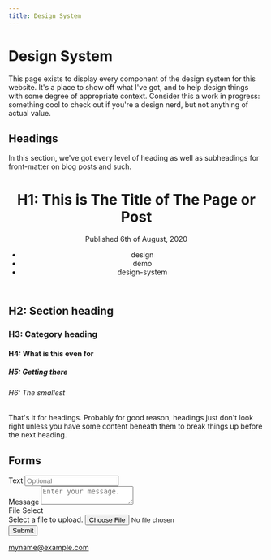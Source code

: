 ```yaml
---
title: Design System
---
```


# Design System

This page exists to display every component of the design system for this
website. It's a place to show off what I've got, and to help design things with
some degree of appropriate context. Consider this a work in progress: something
cool to check out if you're a design nerd, but not anything of actual value.

## Headings

In this section, we've got every level of heading as well as subheadings for
front-matter on blog posts and such.

<header>
    <h1>H1: This is The Title of The Page or Post</h1>
    <div class="content-element">
        <span class="timestamps">
            Published 6th of August, 2020
        </span>
        <br>
        <span>
            <ul class="tags">
                <li>design</li>
                <li>demo</li>
                <li>design-system</li>
            </ul>
        </span>
    </div>
</header>

## H2: Section heading

### H3: Category heading

#### H4: What is this even for

##### H5: Getting there

###### H6: The smallest

That's it for headings. Probably for good reason, headings just don't look right
unless you have some content beneath them to break things up before the next heading.

## Forms

<div class="form-group">
  <div class="input-group">
    <label for="name">Text</label>
    <input type="text" name="name" placeholder="Optional"/>
  </div>

  <div class="input-group">
    <label for="message">Message</label>
    <textarea name="message" id="input" placeholder="Enter your message."></textarea>
  </div>

  <div class="input-group">
    <label for="file">File Select</label>
    <div class="file-input">
      <label>Select a file to upload.</label>
      <input name="file" type="file" id="file-input"/>
    </div>
  </div>

  <div class="input-group">
    <button>Submit</button>
  </div>
</div>

myname@example.com
